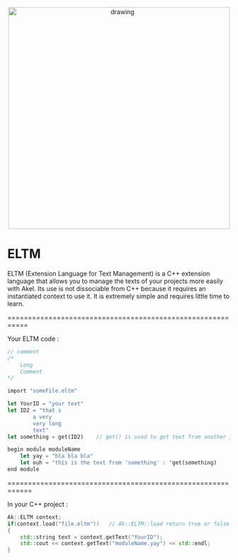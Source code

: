 <p align="center">
    <img src="https://github.com/SpinWaves/Akel/blob/main/Ressources/assets/eltm_logo.png" alt="drawing" width="500"/>
</p>

# ELTM
ELTM (Extension Language for Text Management) is a C++ extension language that allows you to manage the texts of your projects more easily with Akel.
Its use is not dissociable from C++ because it requires an instantiated context to use it. It is extremely simple and requires little time to learn.

===========================================================

Your ELTM code :

```rust
// comment
/*
	Long
	Comment
*/

import "someFile.eltm"

let YourID = "your text"
let ID2 = "that s
		a very
		very long
		text"
let something = get(ID2)	// get() is used to get text from another ID

begin module moduleName
	let yay = "bla bla bla"
	let ouh = "this is the text from 'something' : "get(something)
end module
```

============================================================

In your C++ project :
```cpp
Ak::ELTM context;
if(context.load("file.eltm"))	// Ak::ELTM::load return true or false in case of good execution or error in your ELTM file
{
	std::string text = context.getText("YourID");
	std::cout << context.getText("moduleName.yay") << std::endl;
}
```
